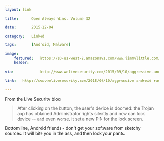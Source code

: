 ```yaml
---
layout:	link

title:		Open Always Wins, Volume 32

date: 		2015-12-04

category:	Linked

tags:		[Android, Malware]

image:
	featured:	https://s3-us-west-2.amazonaws.com/www.jimmylittle.com/site_images/Image%207.jpg
	header:
	
via:			http://www.welivesecurity.com/2015/09/10/aggressive-android-ransomware-spreading-in-the-usa

link:	http://www.welivesecurity.com/2015/09/10/aggressive-android-ransomware-spreading-in-the-usa
	
---
```




From the [Live Security](href="http://www.welivesecurity.com/2015/09/10/aggressive-android-ransomware-spreading-in-the-usa) blog:

>After clicking on the button, the user's device is doomed: the Trojan app has obtained Administrator rights silently and now can lock device -- and even worse, it set a new PIN for the lock screen.

Bottom line, Android friends - don't get your software from sketchy sources. It will bite you in the ass, and then lock your pants.
